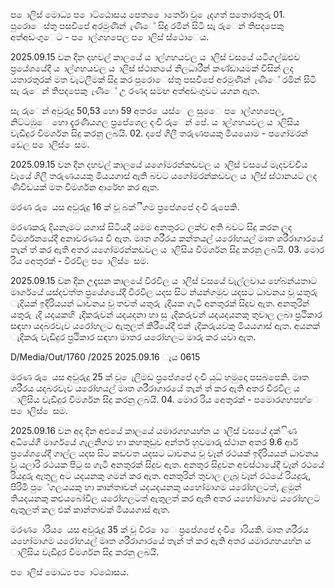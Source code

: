 ප ොලිස් මොධ්‍ය ප ොට්ඨොසය පෙත ෙොර්තො වූ ෙැදගත් පතොරතුරු 01. පුරොෙස්තු පසවීපේ අරමුණින් ැණීේ සිදු රමින් සිටි සැ රුෙන් තිපදපෙකු අත්අඩංගුෙට - ප ොල්ගහපෙල ප ොලිස් ස්ථොෙය.

2025.09.15 වන දින දහවල් කාලයේ ය ාල්ගහයවල ය ාලිස් වසයේ යටිගල්ඔළුව ප්‍රයේශයේදී ය ාල්ගහයවල ය ාලිස් ස්ථානයේ නිලධාරීන් කණ්ඩායමක් විසින් ලද යතාරතුරක් මත වැටලීමක් සිදු කර පුරොෙස්තු පසවීපේ අරමුණින් ැණීේ රමින් සිටි සැ රුෙන් තිපදපෙකු ැණීේ උ රණද සමඟ අත්අඩංගුවට යගන ඇත.

සැ රුෙන් අවුරුදු 50,53 හො 59 අතර ෙයස්ෙල සුෙෙ ප ොල්ගහපෙල, නිට්ටඹුෙ හො දැරණියගල ප්‍රපේශෙල දංචි රුෙන් පේ. ය ාල්ගහයවල ය ාලිසිය වැඩිදුර විමර්ශන සිදු කරනු ලබයි. 02. දපේ ගිලී තරුණපයකු මියයොම - පගෝමරන් ඩෙල ප ොලිස් ෙසම.

2025.09.15 වන දින දහවල් කාලයේ යගෝමරන්කඩවල ය ාලිස් වසයේ මැදවච්චිය වැයේ ගිලී තරුණයයකු මියයගාස් ඇති බවට යගෝමරන්කඩවල ය ාලිස් ස්ථානයට ලද ණිවිඩයක් මත විමර්ශන ආරේභ කර ඇත.

මරණ රු ෙයස අවුරුදු 16 ක් වූ බක්ීගම ප්‍රපේශපේ දංචි රුපෙකි.

මරණකරු දියනෑමට යගාස් සිටියදී යමම අනතුරට ලක්ව අති බවට සිදු කරන ලද විමර්ශනයේදී අනාවරණය වී ඇත. මෘත ශරීරය කන්තයල් යරෝහයල් මෘත ශරීරාගාරයේ තැන් ත් කර ඇති අතර යගෝමරන්කඩවල ය ාලිසිය විමර්ශන සිදු කරනු ලබයි. 03. මොර රිය අෙතුරක් - වීරවිල ප ොලිස් ෙසම.

2025.09.15 වන දින උදෑසන කාලයේ වීරවිල ය ාලිස් වසයේ වැල්ලවාය හේබන්යතාට මාර්ගයේ යස්දවත්ත ප්‍රයේශයේදී වීරවිල යදස සිට න්යන්ගමුව යදසට ධාවනය වූ යතුරු ැදියක් ඉදිරියයන් ධාවනය වූ තවත් යතුරු ැදියක ගැටී අනතුරක් සිදුව ඇත. අනතුරින් යතුරු ැදි යදයකහි ැදිකරුවන් යදයදනා හා සු ැදිකරුවන් යදයදයනකු තුවාල ලබා ප්‍රථිකාර සඳහා යදබරවැව යරෝහලට ඇතුලත් කිරීයේදී එක් ැදිකරුයවකු මියයගාස් ඇත. අයනක් ැදිකරු වැඩිදුර ප්‍රථිකාර සඳහා මාතර යරෝහලට මාරු කර යවා ඇත.

D/Media/Out/1760 /2025 2025.09.16 ැය 0615

මරණ රු ෙයස අවුරුදු 25 ක් වූ ෙැලිමඩ ප්‍රපේශපේ දංචි යුධ්‍ හමුදො පසබපෙකි. මෘත ශරීරය යදබරවැව යරෝහයල් මෘත ශරීරාගාරයේ තැන් ත් කර ඇති අතර වීරවිල ය ාලිසිය වැඩිදුර විමර්ශන සිදු කරනු ලබයි. 04. මොර රිය අෙතුරක් - පමොරගහපහ්ෙ ප ොලිස් ෙසම.

2025.09.16 වන අද දින අළුයේ කාලයේ යමාරගහයහ්න ය ාලිස් වසයේ දක්ිණ අධියේගී මාර්ගයේ ගැලනිගම හා කහතුඩුව අන්තර් හුවමාරු ස්ථාන අතර 9.6 ආර් ප්‍රයේශයේදී ගාල්ල යදස සිට කඩවත යදසට ධාවනය වූ වෑන් රථයක් ඉදිරියයන් ධාවනය වූ යලාරි රථයක පිටු ස ගැටී අනතුරක් සිදුව ඇත. අනතුර සිදුවන අවස්ථායේදී වෑන් රථයේ රියදුරු ඇතුලු අට යදයනකු ගමන් කර ඇත. අනතුරින් තුවාල ලැබූ වෑන් රථයේ රියදුරු, පිරිමි පුේගලයයකු හා කාන්තාවන් යදයදයනකු යහෝමාගම යරෝහලටත්, ළමුන් තියදයනකු කළුයබෝවිල යරෝහලටත් ඇතුලත් කර ඇති අතර යහෝමාගම යරෝහලට ඇතුලත් කල එක් කාන්තාවක් මියයගාස් ඇත.

මරණ ොරිය ෙයස අවුරුදු 35 ක් වූ වීර ොෙ ප්‍රපේශපේ දංචි ොරියකි. මෘත ශරීරය යහෝමාගම යරෝහයල් මෘත ශරීරාගාරයේ තැන් ත් කර ඇති අතර යමාරගහයහ්න ය ාලිසිය වැඩිදුර විමර්ශන සිදු කරනු ලබයි.

ප ොලිස් මොධ්‍ය ප ොට්ඨොසය.
